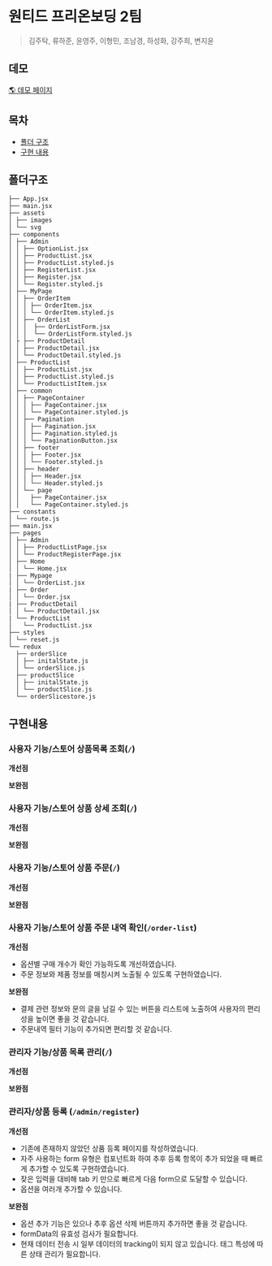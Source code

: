 # 원티드 프리온보딩 2팀

> 김주탁, 류하준, 윤영주, 이형민, 조남경, 하성화, 강주희, 변지윤

## 데모

[🌎 데모 페이지](https://fruitte-renewal.netlify.app/)

## 목차

- [폴더 구조](#폴더구조)
- [구현 내용](#구현내용)

## 폴더구조

```
├── App.jsx
├── main.jsx
├── assets
│ ├── images
│ └── svg
├── components
│ ├── Admin
│ │ ├── OptionList.jsx
│ │ ├── ProductList.jsx
│ │ ├── ProductList.styled.js
│ │ ├── RegisterList.jsx
│ │ ├── Register.jsx
│ │ └── Register.styled.js
│ ├── MyPage
│ │ ├── OrderItem
│ │ │ ├── OrderItem.jsx
│ │ │ └── OrderItem.styled.js
│ │ ├── OrderList
│ │ │  ├── OrderListForm.jsx
│ │ │  └── OrderListForm.styled.js
│ ├ ├── ProductDetail
│ │ ├── ProductDetail.jsx
│ │ └── ProductDetail.styled.js
│ ├── ProductList
│ │ ├── ProductList.jsx
│ │ ├── ProductList.styled.js
│ │ └── ProductListItem.jsx
│ ├── common
│ │ ├── PageContainer
│ │ │ ├── PageContainer.jsx
│ │ │ └── PageContainer.styled.js
│ │ ├── Pagination
│ │ │ ├── Pagination.jsx
│ │ │ ├── Pagination.styled.js
│ │ │ └── PaginationButton.jsx
│ │ ├── footer
│ │ │ ├── Footer.jsx
│ │ │ └── Footer.styled.js
│ │ ├── header
│ │ │ ├── Header.jsx
│ │ │ └── Header.styled.js
│ │ └── page
│ │   ├── PageContainer.jsx
│ │   └── PageContainer.styled.js
├── constants
│ └── route.js
├── main.jsx
├── pages
│ ├── Admin
│ │ ├── ProductListPage.jsx
│ │ └── ProductRegisterPage.jsx
│ ├── Home
│ │ └── Home.jsx
| ├── Mypage
│ │ └── OrderList.jsx
| ├── Order
│ │ └── Order.jsx
| ├── ProductDetail
│ │ └── ProductDetail.jsx
| └── ProductList
│   └── ProductList.jsx
├── styles
│ └── reset.js
└── redux
  ├── orderSlice
  │ ├── initalState.js
  │ └── orderSlice.js
  ├── productSlice
  │ ├── initalState.js
  │ └── productSlice.js
  └── orderSlicestore.js
```

## 구현내용

### 사용자 기능/스토어 상품목록 조회(`/`)

**개선점**

**보완점**

### 사용자 기능/스토어 상품 상세 조회(`/`)

**개선점**

**보완점**

### 사용자 기능/스토어 상품 주문(`/`)

**개선점**

**보완점**

### 사용자 기능/스토어 상품 주문 내역 확인(`/order-list`)

**개선점**

- 옵션별 구매 개수가 확인 가능하도록 개선하였습니다.
- 주문 정보와 제품 정보를 매칭시켜 노출될 수 있도록 구현하였습니다.

**보완점**

- 결제 관련 정보와 문의 글을 남길 수 있는 버튼을 리스트에 노출하여 사용자의 편리성을 높이면 좋을 것 같습니다.
- 주문내역 필터 기능이 추가되면 편리할 것 같습니다.

### 관리자 기능/상품 목록 관리(`/`)

**개선점**

**보완점**

### 관리자/상품 등록 (`/admin/register`)

**개선점**

- 기존에 존재하지 않았던 상품 등록 페이지를 작성하였습니다.
- 자주 사용하는 form 유형은 컴포넌트화 하여 추후 등록 항목이 추가 되었을 때 빠르게 추가할 수 있도록 구현하였습니다.
- 잦은 입력을 대비해 tab 키 만으로 빠르게 다음 form으로 도달할 수 있습니다.
- 옵션을 여러개 추가할 수 있습니다.

**보완점**

- 옵션 추가 기능은 있으나 추후 옵션 삭제 버튼까지 추가하면 좋을 것 같습니다.
- formData의 유효성 검사가 필요합니다.
- 현재 데이터 전송 시 일부 데이터의 tracking이 되지 않고 있습니다. 태그 특성에 따른 상태 관리가 필요합니다.
